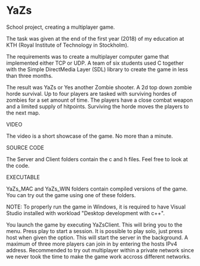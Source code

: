 # YaZs
School project, creating a multiplayer game.


The task was given at the end of the first year (2018) of my education at KTH (Royal Institute of Technology in Stockholm).

The requirements was to create a multiplayer computer game that implemented either TCP or UDP.
A team of six students used C together with the Simple DirectMedia Layer (SDL) library to create the game in less than three months.

The result was YaZs or Yes another Zombie shooter. A 2d top down zombie horde survival. 
Up to four players are tasked with surviving hordes of zombies for a set amount of time. 
The players have a close combat weapon and a limited supply of hitpoints. Surviving the horde 
moves the players to the next map.

VIDEO

The video is a short showcase of the game. No more than a minute.

SOURCE CODE

The Server and Client folders contain the c and h files. Feel free to look at the code.

EXECUTABLE

YaZs_MAC and YaZs_WIN folders contain compiled versions of the game. You can try out the game using one of these folders. 

NOTE: To properly run the game in Windows, it is required to have Visual Studio installed with workload "Desktop development with c++". 

You launch the game by executing YaZsClient. This will bring you to the menu. Press play to start a session. It is possible to play solo, just press host when given the option. This will start the server in the background. A maximum of three more players can join in by entering the hosts IPv4 address. Recommended to try out multiplayer within a private network since we never took the time to make the game work accross different networks. 
